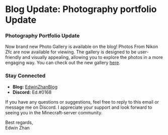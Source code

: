 # Blog Update: Photography portfolio Update

### **Photography Portfolio Update**

Now brand new Photo Gallery is available on the blog! Photos From Nikon Zfc are now available for viewing. 
The gallery is designed to be user-friendly and visually appealing, allowing you to explore the photos in a more engaging way.
You can check out the new gallery [here](https://edwinzhancn.github.io/PhotoLib/portfolio_zfc.html).

### **Stay Connected**
- **Blog:** [EdwinZhanBlog](https://edwinzhancn.github.io/)
- **Discord:** Ed.#0168

If you have any questions or suggestions, feel free to reply to this email or message me on Discord. I appreciate your support and look forward to seeing you in the Minecraft-server community.

Best regards,  
Edwin Zhan